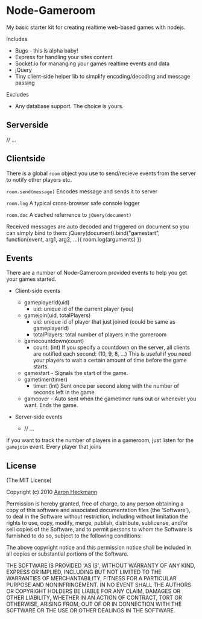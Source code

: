 # Node-Gameroom
My basic starter kit for creating realtime web-based games with nodejs.

  Includes

  - Bugs - this is alpha baby!
  - Express for handling your sites content
  - Socket.io for mananging your games realtime events and data
  - jQuery
  - Tiny client-side helper lib to simplify encoding/decoding and message passing

  Excludes

  - Any database support. The choice is yours.


## Serverside
// ...


## Clientside

There is a global `room` object you use to send/recieve events from the server
to notify other players etc.

`room.send(message)` Encodes message and sends it to server 

`room.log` A typical cross-browser safe console logger

`room.doc` A cached referrence to `jQuery(document)`

Received messages are auto decoded and triggered on document so you can simply bind to them: 
    jQuery(document).bind("gamestart", function(event, arg1, arg2, ...){
      room.log(arguments)
    })


## Events

There are a number of Node-Gameroom provided events to help you get your games started.

  - Client-side events
    - gameplayerid(uid) 
      - uid: unique id of the current player (you)
    - gamejoin(uid, totalPlayers)
      - uid: unique id of player that just joined (could be same as gameplayerid)
      - totalPlayers: total number of players in the gameroom
    - gamecountdown(count)
      - count: (int) If you specify a countdown on the server, all clients are notified each second: (10, 9, 8, ...) This is useful if you need your players to wait a certain amount of time before the game starts.
    - gamestart - Signals the start of the game.
    - gametimer(timer)
      - timer: (int) Sent once per second along with the number of seconds left in the game.
    - gameover - Auto sent when the gametimer runs out or whenever you want. Ends the game.

  - Server-side events
    - // ...


If you want to track the number of players in a gameroom, just listen for the `gamejoin` event. Every player that joins

## License 

(The MIT License)

Copyright (c) 2010 [Aaron Heckmann](aaron.heckmann+github@gmail.com)

Permission is hereby granted, free of charge, to any person obtaining
a copy of this software and associated documentation files (the
'Software'), to deal in the Software without restriction, including
without limitation the rights to use, copy, modify, merge, publish,
distribute, sublicense, and/or sell copies of the Software, and to
permit persons to whom the Software is furnished to do so, subject to
the following conditions:

The above copyright notice and this permission notice shall be
included in all copies or substantial portions of the Software.

THE SOFTWARE IS PROVIDED 'AS IS', WITHOUT WARRANTY OF ANY KIND,
EXPRESS OR IMPLIED, INCLUDING BUT NOT LIMITED TO THE WARRANTIES OF
MERCHANTABILITY, FITNESS FOR A PARTICULAR PURPOSE AND NONINFRINGEMENT.
IN NO EVENT SHALL THE AUTHORS OR COPYRIGHT HOLDERS BE LIABLE FOR ANY
CLAIM, DAMAGES OR OTHER LIABILITY, WHETHER IN AN ACTION OF CONTRACT,
TORT OR OTHERWISE, ARISING FROM, OUT OF OR IN CONNECTION WITH THE
SOFTWARE OR THE USE OR OTHER DEALINGS IN THE SOFTWARE.
